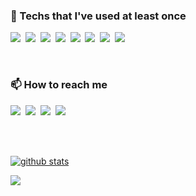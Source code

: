 <!--
### Hi there 👋



**kjh8673a/kjh8673a** is a ✨ _special_ ✨ repository because its `README.md` (this file) appears on your GitHub profile.

Here are some ideas to get you started:

- 🔭 I’m currently working on ...
- 🌱 I’m currently learning ...
- 👯 I’m looking to collaborate on ...
- 🤔 I’m looking for help with ...
- 💬 Ask me about ...
- 📫 How to reach me: ...
- 😄 Pronouns: ...
- ⚡ Fun fact: ...
-->




<h3> 🌱 Techs that I've used at least once </h3>

<p>
  <img src="https://img.shields.io/badge/Java-007396?style=flat-square&logo=Java&logoColor=white"/></a>&nbsp
  <img src="https://img.shields.io/badge/Python-3766AB?style=flat-square&logo=Python&logoColor=white"/>&nbsp
  <img src="https://img.shields.io/badge/MongoDB-47A248?style=flat-square&logo=MongoDB&logoColor=white"/>&nbsp
  <img src="https://img.shields.io/badge/Javascript-ffb13b?style=flat-square&logo=javascript&logoColor=white"/>&nbsp  
  <img src="https://img.shields.io/badge/HTML-E34F26?style=flat-square&logo=html5&logoColor=white"/>&nbsp
  <img src="https://img.shields.io/badge/CSS-1572B6?style=flat-square&logo=css3&logoColor=white"/>&nbsp  
  <img src="https://img.shields.io/badge/github-181717?style=flat-square&logo=github&logoColor=white">&nbsp
  <img src="https://img.shields.io/badge/aws-333664?style=flat-square&logo=amazon-aws&logoColor=white"/>&nbsp
</p>
<br>

<h3> 📫 How to reach me </h3>

<p>
<!--   Gmail -->
  <a href="mailto:kjh8673a@gmail.com"><img src="https://img.shields.io/badge/Gmail-d14836?style=flat-square&logo=Gmail&logoColor=white&link=kjh8673a@gmail.com"/></a>&nbsp
<!--   Naver mail -->
  <a href="mailto:kjh8673a@naver.com"><img src="https://img.shields.io/badge/Email-03C75A?style=flat-square&logo=Naver&logoColor=white&link=kjh8673a@naver.com"/></a>&nbsp
<!--   Instagtam -->
  <a href="https://www.instagram.com/g_hoooon/"><img src="https://img.shields.io/badge/Instagram-E4405F?style=flat-square&logo=Instagram&logoColor=white&link=https://www.instagram.com/g_hoooon/"/></a>&nbsp
<!--   Naver blog -->
<!--   <a href="https://blog.naver.com/kjh8673a"><img src="https://img.shields.io/badge/Blog-03C75A?style=flat-square&logo=Naver&logoColor=white&link=https://blog.naver.com/kjh8673a"/></a>&nbsp -->
<!--     <a href="https://blog.naver.com/kjh8673a"><img src="https://img.shields.io/badge/Daily%20Blog-1eb031?style=flat-square&link=https://blog.naver.com/kjh8673a"/></a>&nbsp -->
<!--   Tech blog -->
<!--   <a href="https://velog.io/@kjh8673a"><img src="https://img.shields.io/badge/Velog-11B48A?style=flat-square&logo=Vimeo&logoColor=white&link=https://velog.io/@kjh8673a"/></a>&nbsp -->
<!--   <a href="https://velog.io/@kjh8673a"><img src="https://img.shields.io/badge/Tech%20Blog-555263?style=flat-square&link=https://velog.io/@kjh8673a"/></a>&nbsp -->
  <a href="https://kjh8673a.tistory.com/"><img src="https://img.shields.io/badge/Tech%20Blog-555263?style=flat-square&link=https://kjh8673a.tistory.com/"/></a>&nbsp
</p>
<br><br>

[![github stats](https://github-readme-stats.vercel.app/api?username=kjh8673a&show_icons=true&theme=dracula)](https://github.com/kjh8673a)
<!--
[![Top Langs](https://github-readme-stats.vercel.app/api/top-langs/?username=kjh8673a&layout=compact)](https://github.com/kjh8673a)
<br><br>
-->

<p>
  <a href="https://hits.seeyoufarm.com"><img src="https://hits.seeyoufarm.com/api/count/incr/badge.svg?url=https%3A%2F%2Fgithub.com%2Fkjh8673a&count_bg=%23ED6DA3&title_bg=%2386757E&icon=github.svg&icon_color=%23E1DEDE&title=hits&edge_flat=false"/></a>
</p>
